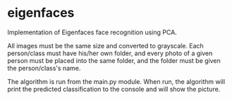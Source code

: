 # eigenfaces

Implementation of Eigenfaces face recognition using PCA.

All images must be the same size and converted to grayscale.
Each person/class must have his/her own folder, and every photo of a given
person must be placed into the same folder, and the folder must be given the
person/class's name.

The algorithm is run from the main.py module.
When run, the algorithm will print the predicted classification to the console
and will show the picture.
